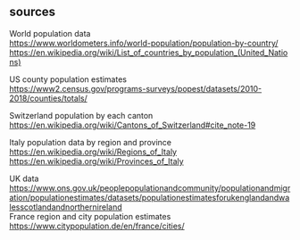 ## sources  

World population data  
https://www.worldometers.info/world-population/population-by-country/  
https://en.wikipedia.org/wiki/List_of_countries_by_population_(United_Nations)  

US county population estimates  
https://www2.census.gov/programs-surveys/popest/datasets/2010-2018/counties/totals/ 

Switzerland population by each canton  
https://en.wikipedia.org/wiki/Cantons_of_Switzerland#cite_note-19  

Italy population data by region and province  
https://en.wikipedia.org/wiki/Regions_of_Italy  
https://en.wikipedia.org/wiki/Provinces_of_Italy  

UK data  
https://www.ons.gov.uk/peoplepopulationandcommunity/populationandmigration/populationestimates/datasets/populationestimatesforukenglandandwalesscotlandandnorthernireland  
France region and city population estimates   
https://www.citypopulation.de/en/france/cities/  

  



